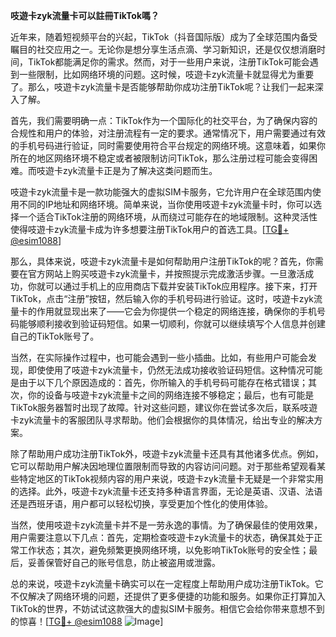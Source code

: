 **吱遊卡zyk流量卡可以註冊TikTok嗎？**

近年来，随着短视频平台的兴起，TikTok（抖音国际版）成为了全球范围内备受瞩目的社交应用之一。无论你是想分享生活点滴、学习新知识，还是仅仅想消磨时间，TikTok都能满足你的需求。然而，对于一些用户来说，注册TikTok可能会遇到一些限制，比如网络环境的问题。这时候，吱遊卡zyk流量卡就显得尤为重要了。那么，吱遊卡zyk流量卡是否能够帮助你成功注册TikTok呢？让我们一起来深入了解。

首先，我们需要明确一点：TikTok作为一个国际化的社交平台，为了确保内容的合规性和用户的体验，对注册流程有一定的要求。通常情况下，用户需要通过有效的手机号码进行验证，同时需要使用符合平台规定的网络环境。这意味着，如果你所在的地区网络环境不稳定或者被限制访问TikTok，那么注册过程可能会变得困难。而吱遊卡zyk流量卡正是为了解决这类问题而生。

吱遊卡zyk流量卡是一款功能强大的虚拟SIM卡服务，它允许用户在全球范围内使用不同的IP地址和网络环境。简单来说，当你使用吱遊卡zyk流量卡时，你可以选择一个适合TikTok注册的网络环境，从而绕过可能存在的地域限制。这种灵活性使得吱遊卡zyk流量卡成为许多想要注册TikTok用户的首选工具。[[TG💪+ @esim1088](https://t.me/s/esim1088)]

那么，具体来说，吱遊卡zyk流量卡是如何帮助用户注册TikTok的呢？首先，你需要在官方网站上购买吱遊卡zyk流量卡，并按照提示完成激活步骤。一旦激活成功，你就可以通过手机上的应用商店下载并安装TikTok应用程序。接下来，打开TikTok，点击“注册”按钮，然后输入你的手机号码进行验证。这时，吱遊卡zyk流量卡的作用就显现出来了——它会为你提供一个稳定的网络连接，确保你的手机号码能够顺利接收到验证码短信。如果一切顺利，你就可以继续填写个人信息并创建自己的TikTok账号了。

当然，在实际操作过程中，也可能会遇到一些小插曲。比如，有些用户可能会发现，即使使用了吱遊卡zyk流量卡，仍然无法成功接收验证码短信。这种情况可能是由于以下几个原因造成的：首先，你所输入的手机号码可能存在格式错误；其次，你的设备与吱遊卡zyk流量卡之间的网络连接不够稳定；最后，也有可能是TikTok服务器暂时出现了故障。针对这些问题，建议你在尝试多次后，联系吱遊卡zyk流量卡的客服团队寻求帮助。他们会根据你的具体情况，给出专业的解决方案。

除了帮助用户成功注册TikTok外，吱遊卡zyk流量卡还具有其他诸多优点。例如，它可以帮助用户解决因地理位置限制而导致的内容访问问题。对于那些希望观看某些特定地区的TikTok视频内容的用户来说，吱遊卡zyk流量卡无疑是一个非常实用的选择。此外，吱遊卡zyk流量卡还支持多种语言界面，无论是英语、汉语、法语还是西班牙语，用户都可以轻松切换，享受更加个性化的使用体验。

当然，使用吱遊卡zyk流量卡并不是一劳永逸的事情。为了确保最佳的使用效果，用户需要注意以下几点：首先，定期检查吱遊卡zyk流量卡的状态，确保其处于正常工作状态；其次，避免频繁更换网络环境，以免影响TikTok账号的安全性；最后，妥善保管好自己的账号信息，防止被盗用或泄露。

总的来说，吱遊卡zyk流量卡确实可以在一定程度上帮助用户成功注册TikTok。它不仅解决了网络环境的问题，还提供了更多便捷的功能和服务。如果你正打算加入TikTok的世界，不妨试试这款强大的虚拟SIM卡服务。相信它会给你带来意想不到的惊喜！[[TG💪+ @esim1088](https://t.me/s/esim1088) ![Image](https://i.postimg.cc/4NQfJmqS/Snipaste-2025-05-13-00-14-12.png)]